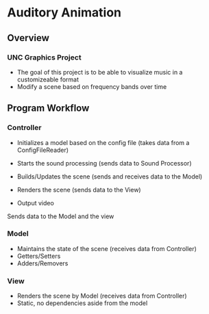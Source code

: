 Auditory Animation
=================

Overview
-------

### UNC Graphics Project
 * The goal of this project is to be able to visualize music in a customizeable format
 * Modify a scene based on frequency bands over time

Program Workflow
---------------

### Controller
 * Initializes a model based on the config file (takes data from a ConfigFileReader)
 * Starts the sound processing (sends data to Sound Processor)
 * Builds/Updates the scene (sends and receives data to the Model)
 * Renders the scene (sends data to the View)

 * Output video 

Sends data to the Model and the view

### Model
 * Maintains the state of the scene (receives data from Controller)
 * Getters/Setters
 * Adders/Removers

### View
 * Renders the scene by Model (receives data from Controller)
 * Static, no dependencies aside from the model
